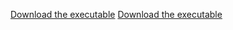 [Download the executable](./bin/Debug/gtfoSelector.exe)
[Download the executable](https://github.com/mystudentname/gtfoRandomMapSelector/releases/download/v1.0/gtfoSelector.exe)
